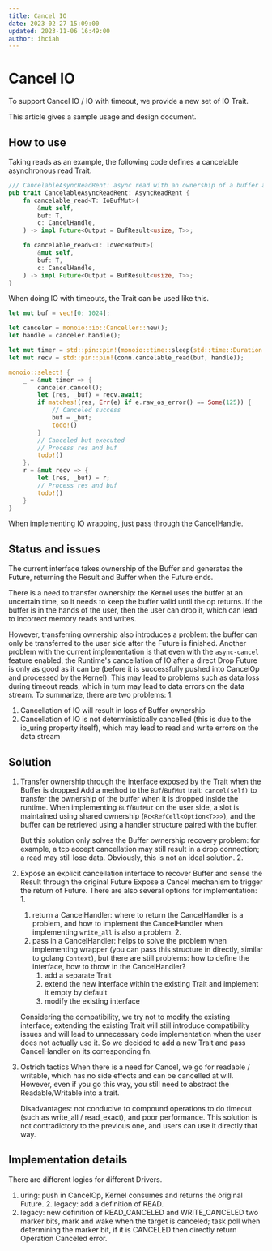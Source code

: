 ```yaml
---
title: Cancel IO
date: 2023-02-27 15:09:00
updated: 2023-11-06 16:49:00
author: ihciah
---
```


# Cancel IO
To support Cancel IO / IO with timeout, we provide a new set of IO Trait.

This article gives a sample usage and design document.

## How to use
Taking reads as an example, the following code defines a cancelable asynchronous read Trait.
```rust
/// CancelableAsyncReadRent: async read with an ownership of a buffer and ability to cancel io.
pub trait CancelableAsyncReadRent: AsyncReadRent {
    fn cancelable_read<T: IoBufMut>(
        &mut self,
        buf: T,
        c: CancelHandle,
    ) -> impl Future<Output = BufResult<usize, T>>;

    fn cancelable_readv<T: IoVecBufMut>(
        &mut self,
        buf: T,
        c: CancelHandle,
    ) -> impl Future<Output = BufResult<usize, T>>;
}
```

When doing IO with timeouts, the Trait can be used like this.
```rust
let mut buf = vec![0; 1024];

let canceler = monoio::io::Canceller::new();
let handle = canceler.handle();

let mut timer = std::pin::pin!(monoio::time::sleep(std::time::Duration::from_millis(100)));
let mut recv = std::pin::pin!(conn.cancelable_read(buf, handle));

monoio::select! {
    _ = &mut timer => {
        canceler.cancel();
        let (res, _buf) = recv.await;
        if matches!(res, Err(e) if e.raw_os_error() == Some(125)) {
            // Canceled success
            buf = _buf;
            todo!()
        }
        // Canceled but executed
        // Process res and buf
        todo!()
    },
    r = &mut recv => {
        let (res, _buf) = r;
        // Process res and buf
        todo!()
    }
}
```

When implementing IO wrapping, just pass through the CancelHandle.

## Status and issues
The current interface takes ownership of the Buffer and generates the Future, returning the Result and Buffer when the Future ends.

There is a need to transfer ownership: the Kernel uses the buffer at an uncertain time, so it needs to keep the buffer valid until the op returns. If the buffer is in the hands of the user, then the user can drop it, which can lead to incorrect memory reads and writes.

However, transferring ownership also introduces a problem: the buffer can only be transferred to the user side after the Future is finished. Another problem with the current implementation is that even with the `async-cancel` feature enabled, the Runtime's cancellation of IO after a direct Drop Future is only as good as it can be (before it is successfully pushed into CancelOp and processed by the Kernel). This may lead to problems such as data loss during timeout reads, which in turn may lead to data errors on the data stream. To summarize, there are two problems: 1.
1. Cancellation of IO will result in loss of Buffer ownership
2. Cancellation of IO is not deterministically cancelled (this is due to the io_uring property itself), which may lead to read and write errors on the data stream

## Solution
1. Transfer ownership through the interface exposed by the Trait when the Buffer is dropped
    Add a method to the `Buf`/`BufMut` trait: `cancel(self)` to transfer the ownership of the buffer when it is dropped inside the runtime.
    When implementing `Buf`/`BufMut` on the user side, a slot is maintained using shared ownership (`Rc<RefCell<Option<T>>>`), and the buffer can be retrieved using a handler structure paired with the buffer.

    But this solution only solves the Buffer ownership recovery problem: for example, a tcp accept cancellation may still result in a drop connection; a read may still lose data. Obviously, this is not an ideal solution. 2.

2. Expose an explicit cancellation interface to recover Buffer and sense the Result through the original Future
Expose a Cancel mechanism to trigger the return of Future. There are also several options for implementation: 1.
    1. return a CancelHandler: where to return the CancelHandler is a problem, and how to implement the CancelHandler when implementing `write_all` is also a problem. 2.
    2. pass in a CancelHandler: helps to solve the problem when implementing wrapper (you can pass this structure in directly, similar to golang `Context`), but there are still problems: how to define the interface, how to throw in the CancelHandler?
        1. add a separate Trait
        2. extend the new interface within the existing Trait and implement it empty by default
        3. modify the existing interface

    Considering the compatibility, we try not to modify the existing interface; extending the existing Trait will still introduce compatibility issues and will lead to unnecessary code implementation when the user does not actually use it. So we decided to add a new Trait and pass CancelHandler on its corresponding fn.

3. Ostrich tactics
    When there is a need for Cancel, we go for readable / writable, which has no side effects and can be cancelled at will. However, even if you go this way, you still need to abstract the Readable/Writable into a trait.

    Disadvantages: not conducive to compound operations to do timeout (such as write_all / read_exact), and poor performance. This solution is not contradictory to the previous one, and users can use it directly that way.

## Implementation details
There are different logics for different Drivers.
1. uring: push in CancelOp, Kernel consumes and returns the original Future. 2. legacy: add a definition of READ.
2. legacy: new definition of READ_CANCELED and WRITE_CANCELED two marker bits, mark and wake when the target is canceled; task poll when determining the marker bit, if it is CANCELED then directly return Operation Canceled error.

